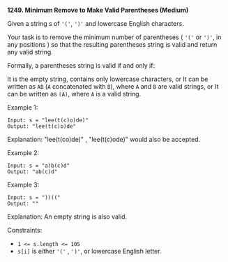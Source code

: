<!-- https://leetcode.com/problems/minimum-remove-to-make-valid-parentheses/description/ -->

**1249. Minimum Remove to Make Valid Parentheses (Medium)**

Given a string s of `'('`, `')'` and lowercase English characters.

Your task is to remove the minimum number of parentheses ( `'('` or `')'`, in any positions ) so that the resulting parentheses string is valid and return any valid string.

Formally, a parentheses string is valid if and only if:

It is the empty string, contains only lowercase characters, or
It can be written as `AB` (`A` concatenated with `B`), where `A` and `B` are valid strings, or
It can be written as `(A)`, where `A` is a valid string.

Example 1:

```
Input: s = "lee(t(c)o)de)"
Output: "lee(t(c)o)de"
```

Explanation: "lee(t(co)de)" , "lee(t(c)ode)" would also be accepted.

Example 2:

```
Input: s = "a)b(c)d"
Output: "ab(c)d"
```

Example 3:

```
Input: s = "))(("
Output: ""
```

Explanation: An empty string is also valid.

Constraints:

- `1 <= s.length <= 105`
- `s[i]` is either `'('` , `')'`, or lowercase English letter.
